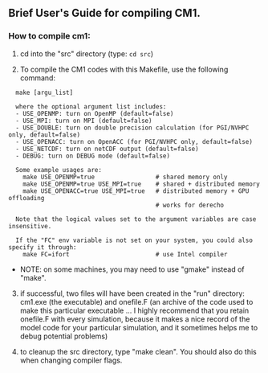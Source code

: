 ## Brief User's Guide for compiling CM1.

### How to compile cm1:

1) cd into the "src" directory  (type: `cd src`)

2) To compile the CM1 codes with this Makefile, use the following command:

```
  make [argu_list]

  where the optional argument list includes:
  - USE_OPENMP: turn on OpenMP (default=false)
  - USE_MPI: turn on MPI (default=false)
  - USE_DOUBLE: turn on double precision calculation (for PGI/NVHPC only, default=false)
  - USE_OPENACC: turn on OpenACC (for PGI/NVHPC only, default=false)
  - USE_NETCDF: turn on netCDF output (default=false)
  - DEBUG: turn on DEBUG mode (default=false)

  Some example usages are:
    make USE_OPENMP=true                 # shared memory only
    make USE_OPENMP=true USE_MPI=true    # shared + distributed memory
    make USE_OPENACC=true USE_MPI=true   # distributed memory + GPU offloading
                                         # works for derecho

  Note that the logical values set to the argument variables are case insensitive.

  If the "FC" env variable is not set on your system, you could also specify it through:
    make FC=ifort                        # use Intel compiler
```

   - NOTE:  on some machines, you may need to use "gmake" instead of "make".

3) if successful, two files will have been created in the "run" directory:
   cm1.exe (the executable) and onefile.F (an archive of the code used to
   make this particular executable ... I highly recommend that you retain
   onefile.F with every simulation, because it makes a nice record of the 
   model code for your particular simulation, and it sometimes helps me to
   debug potential problems)

4) to cleanup the src directory, type "make clean".  You should also do this 
   when changing compiler flags.
